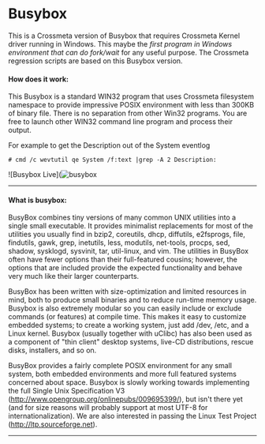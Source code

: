 # Busybox
This is a Crossmeta version of Busybox that requires Crossmeta Kernel driver
running in Windows. This maybe the _first program in Windows environment that can do fork/wait_ for any useful purpose. The Crossmeta regression scripts are based on this Busybox version.

#### How does it work:

This Busybox is a standard WIN32 program that uses Crossmeta filesystem namespace to provide impressive POSIX environment with less than 300KB of binary file.
There is no separation from other Win32 programs. You are free to launch other
WIN32 command line program and process their output.

For example to get the Description out of the System eventlog

	# cmd /c wevtutil qe System /f:text |grep -A 2 Description:

![Busybox Live](![busybox](https://cloud.githubusercontent.com/assets/1268351/25264139/f2eddb0c-2632-11e7-82d6-ed87c8aa529b.gif)

---------------
#### What is busybox:

  BusyBox combines tiny versions of many common UNIX utilities into a single
  small executable.  It provides minimalist replacements for most of the
  utilities you usually find in bzip2, coreutils, dhcp, diffutils, e2fsprogs,
  file, findutils, gawk, grep, inetutils, less, modutils, net-tools, procps,
  sed, shadow, sysklogd, sysvinit, tar, util-linux, and vim.  The utilities
  in BusyBox often have fewer options than their full-featured cousins;
  however, the options that are included provide the expected functionality
  and behave very much like their larger counterparts.

  BusyBox has been written with size-optimization and limited resources in
  mind, both to produce small binaries and to reduce run-time memory usage.
  Busybox is also extremely modular so you can easily include or exclude
  commands (or features) at compile time.  This makes it easy to customize
  embedded systems; to create a working system, just add /dev, /etc, and a
  Linux kernel.  Busybox (usually together with uClibc) has also been used as
  a component of "thin client" desktop systems, live-CD distributions, rescue
  disks, installers, and so on.

  BusyBox provides a fairly complete POSIX environment for any small system,
  both embedded environments and more full featured systems concerned about
  space.  Busybox is slowly working towards implementing the full Single Unix
  Specification V3 (http://www.opengroup.org/onlinepubs/009695399/), but isn't
  there yet (and for size reasons will probably support at most UTF-8 for
  internationalization).  We are also interested in passing the Linux Test
  Project (http://ltp.sourceforge.net).

----------------
